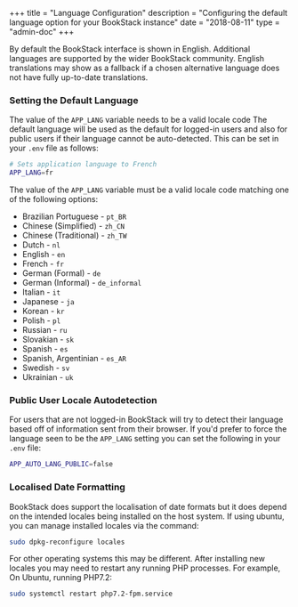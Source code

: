 +++
title = "Language Configuration"
description = "Configuring the default language option for your BookStack instance"
date = "2018-08-11"
type = "admin-doc"
+++

By default the BookStack interface is shown in English. Additional languages are supported
by the wider BookStack community. English translations may show as a fallback if a chosen
alternative language does not have fully up-to-date translations.  

### Setting the Default Language

The value of the `APP_LANG` variable needs to be a valid locale code
The default language will be used as the default for logged-in users and also for
public users if their language cannot be auto-detected. This can be set
 in your `.env` file as follows:

```bash
# Sets application language to French
APP_LANG=fr
```

The value of the `APP_LANG` variable must be a valid locale code matching one of the following options:

* Brazilian Portuguese - `pt_BR`
* Chinese (Simplified) - `zh_CN`
* Chinese (Traditional) - `zh_TW`
* Dutch - `nl`
* English - `en`
* French - `fr`
* German (Formal) - `de`
* German (Informal) - `de_informal`
* Italian - `it`
* Japanese - `ja`
* Korean - `kr`
* Polish - `pl`
* Russian - `ru`
* Slovakian - `sk`
* Spanish - `es`
* Spanish, Argentinian - `es_AR`
* Swedish - `sv`
* Ukrainian - `uk`

### Public User Locale Autodetection

For users that are not logged-in BookStack will try to detect their language
based off of information sent from their browser. If you'd prefer to force
the language seen to be the `APP_LANG` setting you can set the following
in your `.env` file:

```bash
APP_AUTO_LANG_PUBLIC=false
```

### Localised Date Formatting

BookStack does support the localisation of date formats but it does depend on the intended locales being installed
on the host system. If using ubuntu, you can manage installed locales via the command:

```bash
sudo dpkg-reconfigure locales
```

For other operating systems this may be different. After installing new locales you may need to restart any running PHP processes.
For example, On Ubuntu, running PHP7.2:

```bash
sudo systemctl restart php7.2-fpm.service 
```